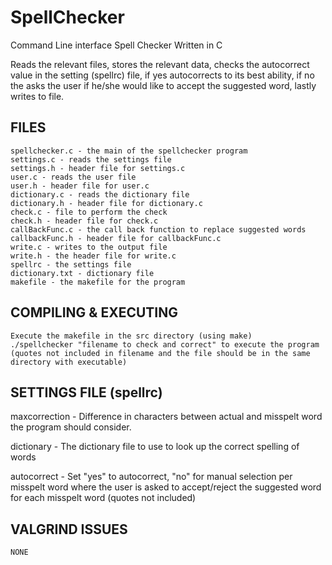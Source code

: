 # SpellChecker
Command Line interface Spell Checker Written in C 

Reads the relevant files, stores the relevant data, checks the autocorrect value in the 
setting (spellrc) file, if yes autocorrects to its best ability, if no the asks the user 
if he/she would like to accept the suggested word, lastly writes to file.

FILES
----------------------------------------------------------------------------------------
    spellchecker.c - the main of the spellchecker program
    settings.c - reads the settings file
    settings.h - header file for settings.c
    user.c - reads the user file
    user.h - header file for user.c
    dictionary.c - reads the dictionary file
    dictionary.h - header file for dictionary.c
    check.c - file to perform the check
    check.h - header file for check.c
    callBackFunc.c - the call back function to replace suggested words
    callbackFunc.h - header file for callbackFunc.c
    write.c - writes to the output file
    write.h - the header file for write.c
    spellrc - the settings file
    dictionary.txt - dictionary file
    makefile - the makefile for the program

COMPILING & EXECUTING
----------------------------------------------------------------------------------------
    Execute the makefile in the src directory (using make)
    ./spellchecker "filename to check and correct" to execute the program
    (quotes not included in filename and the file should be in the same directory with executable)

SETTINGS FILE (spellrc)
----------------------------------------------------------------------------------------
maxcorrection - Difference in characters between actual and misspelt word the program 
                should consider.
                
dictionary - The dictionary file to use to look up the correct spelling of words

autocorrect - Set "yes" to autocorrect, "no" for manual selection per misspelt word where
              the user is asked to accept/reject the suggested word for each misspelt word
              (quotes not included)

VALGRIND ISSUES
----------------------------------------------------------------------------------------
    NONE
